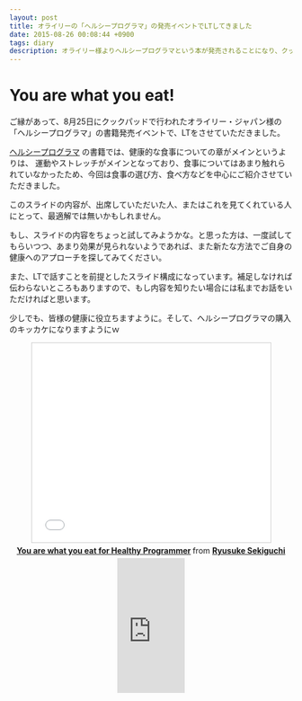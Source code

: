```yaml
---
layout: post
title: オライリーの「ヘルシープログラマ」の発売イベントでLTしてきました
date: 2015-08-26 00:08:44 +0900
tags: diary
description: オライリー様よりヘルシープログラマという本が発売されることになり、クックパッドで発売記念イベントが開かれることになりました。そこで、私も健康エンジニアとしてLTをし、栄養バランスのよい食事をとっていこう。という話をさせていただきました。
---
```


# You are what you eat!

ご縁があって、8月25日にクックパッドで行われたオライリー・ジャパン様の「ヘルシープログラマ」の書籍発売イベントで、LTをさせていただきました。

[ヘルシープログラマ](http://amzn.to/1NRMJku) の書籍では、健康的な食事についての章がメインというよりは、
運動やストレッチがメインとなっており、食事についてはあまり触れられていなかったため、今回は食事の選び方、食べ方などを中心にご紹介させていただきました。

このスライドの内容が、出席していただいた人、またはこれを見てくれている人にとって、最適解では無いかもしれません。

もし、スライドの内容をちょっと試してみようかな。と思った方は、一度試してもらいつつ、あまり効果が見られないようであれば、また新たな方法でご自身の健康へのアプローチを探してみてください。

また、LTで話すことを前提としたスライド構成になっています。補足しなければ伝わらないところもありますので、もし内容を知りたい場合には私までお話をいただければと思います。

少しでも、皆様の健康に役立ちますように。そして、ヘルシープログラマの購入のキッカケになりますようにｗ

<div style="text-align: center;">
<iframe src="//www.slideshare.net/slideshow/embed_code/key/oD1EsAL65BoTWE" width="425" height="355" frameborder="0" marginwidth="0" marginheight="0" scrolling="no" style="border:1px solid #CCC; border-width:1px; margin-bottom:5px; max-width: 100%;" allowfullscreen> </iframe> <div style="margin-bottom:5px"> <strong> <a href="//www.slideshare.net/ryusukesekiguchi/you-are-what-you-eat-for-healthy-programmer-52051869" title="You are what you eat for Healthy Programmer" target="_blank">You are what you eat for Healthy Programmer</a> </strong> from <strong><a href="//www.slideshare.net/ryusukesekiguchi" target="_blank">Ryusuke Sekiguchi</a></strong> </div>
</div>

<div style="text-align: center;">
<iframe src="http://rcm-fe.amazon-adsystem.com/e/cm?lt1=_blank&bc1=000000&IS2=1&bg1=FFFFFF&fc1=000000&lc1=0000FF&t=aaaaaaaaa059-22&o=9&p=8&l=as4&m=amazon&f=ifr&ref=ss_til&asins=4873117283" style="width:120px;height:240px;" scrolling="no" marginwidth="0" marginheight="0" frameborder="0"></iframe>
</div>
